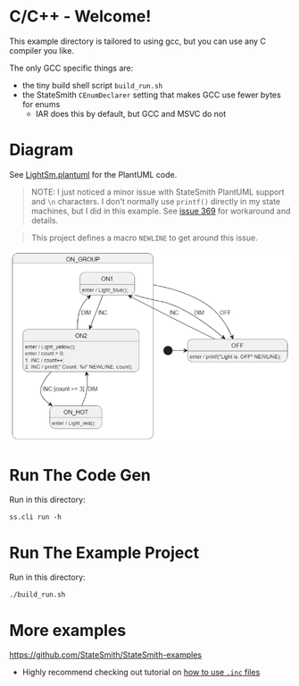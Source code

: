 # C/C++ - Welcome!
This example directory is tailored to using gcc, but you can use any C compiler you like.

The only GCC specific things are:
- the tiny build shell script `build_run.sh`
- the StateSmith `CEnumDeclarer` setting that makes GCC use fewer bytes for enums
    - IAR does this by default, but GCC and MSVC do not

# Diagram
See [LightSm.plantuml](./LightSm.plantuml) for the PlantUML code.

> NOTE: I just noticed a minor issue with StateSmith PlantUML support and `\n` characters.
I don't normally use `printf()` directly in my state machines, but I did in this example.
See [issue 369](https://github.com/StateSmith/StateSmith/issues/369) for workaround and details.

> This project defines a macro `NEWLINE` to get around this issue.


![](docs/fsm.png)

# Run The Code Gen
Run in this directory:
```
ss.cli run -h
```

# Run The Example Project
Run in this directory:
```
./build_run.sh
```


# More examples
https://github.com/StateSmith/StateSmith-examples
* Highly recommend checking out tutorial on [how to use `.inc` files](https://github.com/StateSmith/StateSmith-examples/blob/main/c-include-sm-basic-2-plantuml-tutorial/README.md)


